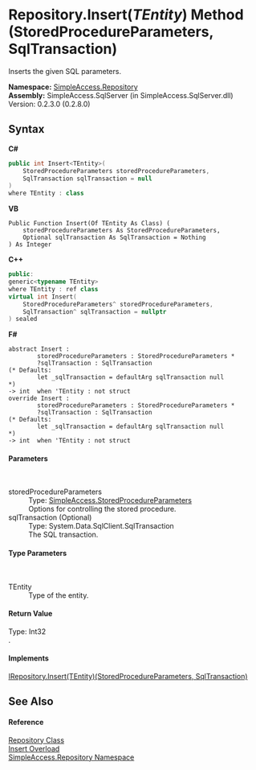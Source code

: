 # Repository.Insert(*TEntity*) Method (StoredProcedureParameters, SqlTransaction)
 

Inserts the given SQL parameters.

**Namespace:**&nbsp;<a href="41571b4f-ca9a-e902-c5ef-a7c14c631bb2">SimpleAccess.Repository</a><br />**Assembly:**&nbsp;SimpleAccess.SqlServer (in SimpleAccess.SqlServer.dll) Version: 0.2.3.0 (0.2.8.0)

## Syntax

**C#**<br />
``` C#
public int Insert<TEntity>(
	StoredProcedureParameters storedProcedureParameters,
	SqlTransaction sqlTransaction = null
)
where TEntity : class

```

**VB**<br />
``` VB
Public Function Insert(Of TEntity As Class) ( 
	storedProcedureParameters As StoredProcedureParameters,
	Optional sqlTransaction As SqlTransaction = Nothing
) As Integer
```

**C++**<br />
``` C++
public:
generic<typename TEntity>
where TEntity : ref class
virtual int Insert(
	StoredProcedureParameters^ storedProcedureParameters, 
	SqlTransaction^ sqlTransaction = nullptr
) sealed
```

**F#**<br />
``` F#
abstract Insert : 
        storedProcedureParameters : StoredProcedureParameters * 
        ?sqlTransaction : SqlTransaction 
(* Defaults:
        let _sqlTransaction = defaultArg sqlTransaction null
*)
-> int  when 'TEntity : not struct
override Insert : 
        storedProcedureParameters : StoredProcedureParameters * 
        ?sqlTransaction : SqlTransaction 
(* Defaults:
        let _sqlTransaction = defaultArg sqlTransaction null
*)
-> int  when 'TEntity : not struct
```


#### Parameters
&nbsp;<dl><dt>storedProcedureParameters</dt><dd>Type: <a href="1e3afd83-1b60-7d93-412a-daa2862067e2">SimpleAccess.StoredProcedureParameters</a><br />Options for controlling the stored procedure.</dd><dt>sqlTransaction (Optional)</dt><dd>Type: System.Data.SqlClient.SqlTransaction<br />The SQL transaction.</dd></dl>

#### Type Parameters
&nbsp;<dl><dt>TEntity</dt><dd>Type of the entity.</dd></dl>

#### Return Value
Type: Int32<br />.

#### Implements
<a href="46238d97-cc3c-3d43-8b0a-7b40726217de">IRepository.Insert(TEntity)(StoredProcedureParameters, SqlTransaction)</a><br />

## See Also


#### Reference
<a href="edb9c152-cd28-6594-590a-18a81e266968">Repository Class</a><br /><a href="bb724172-ee9d-a4ff-106f-770b12cb5279">Insert Overload</a><br /><a href="41571b4f-ca9a-e902-c5ef-a7c14c631bb2">SimpleAccess.Repository Namespace</a><br />